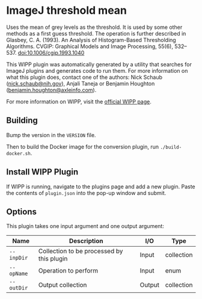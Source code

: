 # ImageJ threshold mean

Uses the mean of grey levels as the threshold. It is used by some other methods 
as a first guess threshold. The operation is further described in Glasbey, C. A. 
(1993). An Analysis of Histogram-Based Thresholding Algorithms. CVGIP: Graphical 
Models and Image Processing, 55(6), 532–537. [doi:10.1006/cgip.1993.1040](https://doi.org/10.1006/cgip.1993.1040)

This WIPP plugin was automatically generated by a utility that searches for
ImageJ plugins and generates code to run them. For more information on what this
plugin does, contact one of the authors: Nick Schaub (nick.schaub@nih.gov), 
Anjali Taneja or Benjamin Houghton (benjamin.houghton@axleinfo.com).

For more information on WIPP, visit the [official WIPP page](https://isg.nist.gov/deepzoomweb/software/wipp).

## Building

Bump the version in the `VERSION` file.

Then to build the Docker image for the conversion plugin, run
`./build-docker.sh`.

## Install WIPP Plugin

If WIPP is running, navigate to the plugins page and add a new plugin.
Paste the contents of `plugin.json` into the pop-up window and submit.

## Options

This plugin takes one input argument and one output argument:

| Name       | Description                               | I/O    | Type       |
| ---------- | ----------------------------------------- | ------ | ---------- |
| `--inpDir` | Collection to be processed by this plugin | Input  | collection |
| `--opName` | Operation to perform                      | Input  | enum       |
| `--outDir` | Output collection                         | Output | collection |

